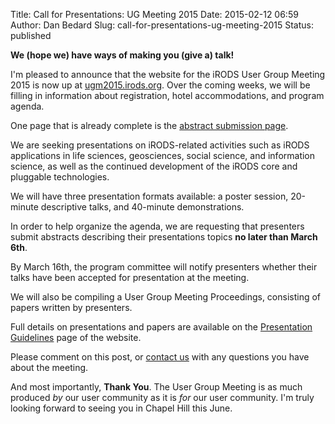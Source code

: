 Title: Call for Presentations: UG Meeting 2015
Date: 2015-02-12 06:59
Author: Dan Bedard
Slug: call-for-presentations-ug-meeting-2015
Status: published

**We (hope we) have ways of making you (give a) talk!**

I'm pleased to announce that the website for the iRODS User Group
Meeting 2015 is now up at
[ugm2015.irods.org](http://ugm2015.irods.org "iRODS User Group Meeting 2015").
Over the coming weeks, we will be filling in information about
registration, hotel accommodations, and program agenda.

One page that is already complete is the [abstract submission
page](http://irods.org/ugm2015/abstract-submission/ "Abstract Submission").  
<!--more-->  
We are seeking presentations on iRODS-related activities such as iRODS
applications in life sciences, geosciences, social science, and
information science, as well as the continued development of the iRODS
core and pluggable technologies.

We will have three presentation formats available: a poster session,
20-minute descriptive talks, and 40-minute demonstrations.

In order to help organize the agenda, we are requesting that presenters
submit abstracts describing their presentations topics **no later than
March 6th**.

By March 16th, the program committee will notify presenters whether
their talks have been accepted for presentation at the meeting.

We will also be compiling a User Group Meeting Proceedings, consisting
of papers written by presenters.

Full details on presentations and papers are available on the
[Presentation
Guidelines](http://irods.org/ugm2015/presentation-guidelines/) page of
the website.

Please comment on this post, or [contact
us](http://irods.org/ugm2015/contact/ "Contact") with any questions you
have about the meeting.

And most importantly, **Thank You**. The User Group Meeting is as much
produced *by* our user community as it is *for* our user community. I'm
truly looking forward to seeing you in Chapel Hill this June.
